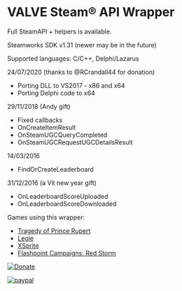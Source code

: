 VALVE Steam® API Wrapper
==========================

Full SteamAPI + helpers is available.

Steamworks SDK v1.31 (newer may be in the future)

Supported languages: C/C++, Delphi/Lazarus

24/07/2020 (thanks to @RCrandall44 for donation)
* Porting DLL to VS2017 - x86 and x64
* Porting Delphi code to x64

29/11/2018 (Andy gift)
* Fixed callbacks 
 * OnCreateItemResult
 * OnSteamUGCQueryCompleted
 * OnSteamUGCRequestUGCDetailsResult

14/03/2016
* FindOrCreateLeaderboard

31/12/2016 (a Vit new year gift)
* OnLeaderboardScoreUploaded 
* OnLeaderboardScoreDownloaded


Games using this wrapper:
* [Tragedy of Prince Rupert](http://store.steampowered.com/app/611850/Tragedy_of_Prince_Rupert/)
* [Legie](http://store.steampowered.com/app/426050/Legie)
* [XSprite](https://store.steampowered.com/app/983780/XSprite/)
* [Flashpoint Campaigns: Red Storm](https://store.steampowered.com/app/330720/Flashpoint_Campaigns_Red_Storm_Players_Edition/)



[![Donate](https://img.shields.io/badge/Donate-PayPal-green.svg)](https://www.paypal.com/cgi-bin/webscr?cmd=_s-xclick&hosted_button_id=PWAQNC33NK38S)

[![paypal](https://www.paypalobjects.com/en_US/i/btn/btn_donateCC_LG.gif)](https://www.paypal.com/cgi-bin/webscr?cmd=_s-xclick&hosted_button_id=PWAQNC33NK38S)
